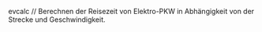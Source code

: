 evcalc // Berechnen der Reisezeit von Elektro-PKW in Abhängigkeit von der Strecke und Geschwindigkeit.

